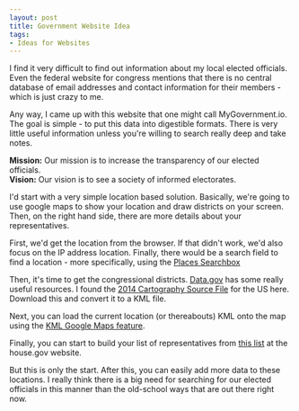 ```yaml
---
layout: post
title: Government Website Idea
tags:
- Ideas for Websites
---
```

I find it very difficult to find out information about my local elected officials.  Even the federal website for congress mentions that there is no central database of email addresses and contact information for their members - which is just crazy to me.  

Any way, I came up with this website that one might call MyGovernment.io.  The goal is simple - to put this data into digestible formats.  There is very little useful information unless you're willing to search really deep and take notes.

**Mission:** Our mission is to increase the transparency of our elected officials.  
**Vision:** Our vision is to see a society of informed electorates.

I'd start with a very simple location based solution.  Basically, we're going to use google maps to show your location and draw districts on your screen.  Then, on the right hand side, there are more details about your representatives.

First, we'd get the location from the browser.  If that didn't work, we'd also focus on the IP address location.  Finally, there would be a search field to find a location - more specifically, using the [Places Searchbox](https://developers.google.com/maps/documentation/javascript/examples/places-searchbox)

Then, it's time to get the congressional districts.  [Data.gov](http://data.gov) has some really useful resources.  I found the [2014 Cartography Source File](http://catalog.data.gov/dataset/2014-cartographic-boundary-file-state-congressional-district-for-united-states-1-20000000) for the US here.  Download this and convert it to a KML file.

Next, you can load the current location (or thereabouts) KML onto the map using the [KML Google Maps feature](https://developers.google.com/maps/documentation/javascript/examples/layer-kml).

Finally, you can start to build your list of representatives from [this list](http://www.house.gov/representatives/) at the house.gov website.  

But this is only the start.  After this, you can easily add more data to these locations.  I really think there is a big need for searching for our elected officials in this manner than the old-school ways that are out there right now.
